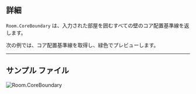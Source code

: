 ## 詳細
`Room.CoreBoundary` は、入力された部屋を囲むすべての壁のコア配置基準線を返します。

次の例では、コア配置基準線を取得し、緑色でプレビューします。
___
## サンプル ファイル

![Room.CoreBoundary](./Revit.Elements.Room.CoreBoundary_img.jpg)
